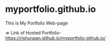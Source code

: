 # myportfolio.github.io
This is My Portfolio Web-page

=> Link of Hosted Portfolio- https://rishurajan.github.io/myportfolio.github.io/
